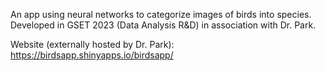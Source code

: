 An app using neural networks to categorize images of birds into species. Developed in GSET 2023 (Data Analysis R&D) in association with Dr. Park.

Website (externally hosted by Dr. Park): https://birdsapp.shinyapps.io/birdsapp/
